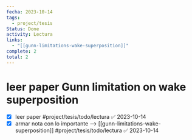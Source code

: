 ```yaml
---
fecha: 2023-10-14
tags:
  - project/tesis
Status: Done
activity: Lectura
links:
  - "[[gunn-limitations-wake-superposition]]"
complete: 2
total: 2
---
```

# leer paper Gunn limitation on wake superposition
- [x] leer paper #project/tesis/todo/lectura  ✅ 2023-10-14
- [x] armar nota con lo importante --> [[gunn-limitations-wake-superposition]] #project/tesis/todo/lectura ✅ 2023-10-14